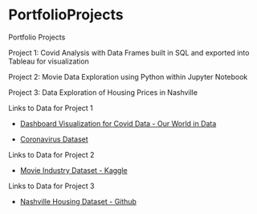 # PortfolioProjects
Portfolio Projects


Project 1: Covid Analysis with Data Frames built in SQL and exported into Tableau for visualization


Project 2: Movie Data Exploration using Python within Jupyter Notebook


Project 3: Data Exploration of Housing Prices in Nashville

Links to Data for Project 1


- [Dashboard Visualization for Covid Data - Our World in Data](https://public.tableau.com/views/CovidPortfolioProject_16668063466610/Dashboard1?:language=en-US&:display_count=n&:origin=viz_share_link)

- [Coronavirus Dataset](https://ourworldindata.org/covid-deaths)


Links to Data for Project 2


- [Movie Industry Dataset - Kaggle](https://www.kaggle.com/datasets/danielgrijalvas/movies)


Links to Data for Project 3


- [Nashville Housing Dataset - Github](https://github.com/AlexTheAnalyst/PortfolioProjects/blob/main/Nashville%20Housing%20Data%20for%20Data%20Cleaning.xlsx)
